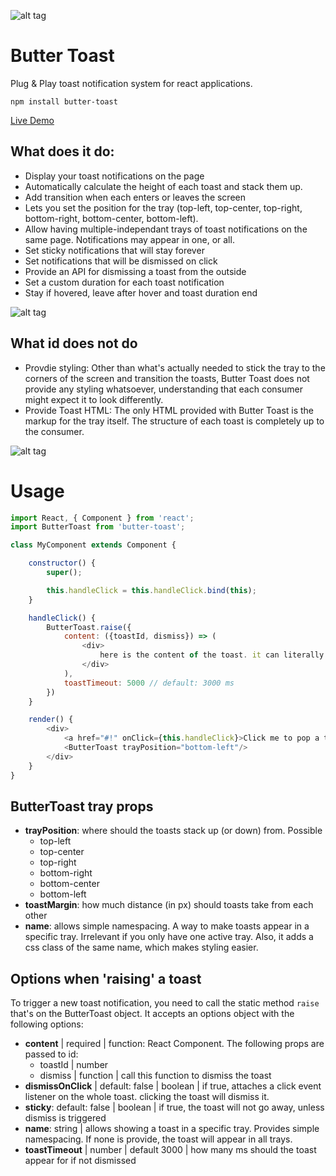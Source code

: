 ![alt tag](https://raw.githubusercontent.com/ealush/butter-toast/master/assets/butterbot.png)

# Butter Toast
Plug & Play toast notification system for react applications.

```npm install butter-toast```

[Live Demo](ealush.github.io/butter-toast)

## What does it do:
* Display your toast notifications on the page
* Automatically calculate the height of each toast and stack them up.
* Add transition when each enters or leaves the screen
* Lets you set the position for the tray (top-left, top-center, top-right, bottom-right, bottom-center, bottom-left).
* Allow having multiple-independant trays of toast notifications on the same page. Notifications may appear in one, or all.
* Set sticky notifications that will stay forever
* Set notifications that will be dismissed on click
* Provide an API for dismissing a toast from the outside
* Set a custom duration for each toast notification
* Stay if hovered, leave after hover and toast duration end

![alt tag](https://raw.githubusercontent.com/ealush/butter-toast/master/assets/screenshot.png)

## What id does not do
* Provdie styling:
    Other than what's actually needed to stick the tray to the corners of the screen and transition the toasts, Butter Toast does not provide any styling whatsoever, understanding that each consumer might expect it to look differently.
* Provide Toast HTML:
    The only HTML provided with Butter Toast is the markup for the tray itself. The structure of each toast is completely up to the consumer.

![alt tag](https://raw.githubusercontent.com/ealush/butter-toast/master/assets/screenshot1.png)

# Usage

```js
import React, { Component } from 'react';
import ButterToast from 'butter-toast';

class MyComponent extends Component {

    constructor() {
        super();

        this.handleClick = this.handleClick.bind(this);
    }

    handleClick() {
        ButterToast.raise({
            content: ({toastId, dismiss}) => (
                <div>
                    here is the content of the toast. it can literally be anything you want
                </div>
            ),
            toastTimeout: 5000 // default: 3000 ms
        })
    }

    render() {
        <div>
            <a href="#!" onClick={this.handleClick}>Click me to pop a toast</a>
            <ButterToast trayPosition="bottom-left"/>
        </div>
    }
}
```
## ButterToast tray props
* **trayPosition**: where should the toasts stack up (or down) from. Possible
    * top-left
    * top-center
    * top-right
    * bottom-right
    * bottom-center
    * bottom-left
* **toastMargin**: how much distance (in px) should toasts take from each other
* **name**: allows simple namespacing. A way to make toasts appear in a specific tray. Irrelevant if you only have one active tray. Also, it adds a css class of the same name, which makes styling easier.

## Options when 'raising' a toast
To trigger a new toast notification, you need to call the static method `raise` that's on the ButterToast object.
It accepts an options object with the following options:

* **content** | required | function: React Component. The following props are passed to id:
    * toastId | number
    * dismiss | function | call this function to dismiss the toast
* **dismissOnClick** | default: false | boolean | if true, attaches a click event listener on the whole toast. clicking the toast will dismiss it.
* **sticky**: default: false | boolean | if true, the toast will not go away, unless dismiss is triggered
* **name**: string | allows showing a toast in a specific tray. Provides simple namespacing. If none is provide, the toast will appear in all trays.
* **toastTimeout** | number | default 3000 | how many ms should the toast appear for if not dismissed